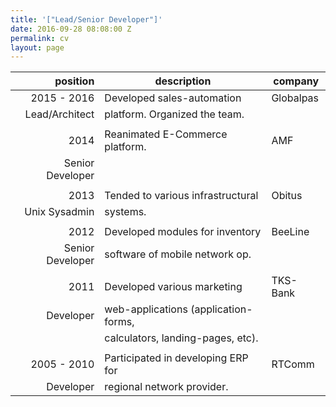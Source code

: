 ```yaml
---
title: '["Lead/Senior Developer"]'
date: 2016-09-28 08:08:00 Z
permalink: cv
layout: page
---
```


| position         | description                           | company   |
| ----------------:| ------------------------------------- | --------- |
| 2015 - 2016      | Developed sales-automation            | Globalpas |
| Lead/Architect   | platform. Organized the team.         |           |
|                  |                                       |           |
| 2014             | Reanimated E-Commerce platform.       | AMF       |
| Senior Developer |                                 |     |           |
|                  |                                       |           |
| 2013             | Tended to various infrastructural     | Obitus    |
|  Unix Sysadmin   | systems.                              |           |
|                  |                                       |           |
| 2012             | Developed modules for inventory       | BeeLine   |
| Senior Developer | software of mobile network op.        |           |
|                  |                                       |           |
| 2011             | Developed various marketing           | TKS-Bank  |
| Developer        | web-applications (application-forms,  |           |
|                  | calculators, landing-pages, etc).     |           |
|                  |                                       |           |
| 2005 - 2010      | Participated in developing ERP for    | RTComm    |
| Developer        | regional network provider.            |           |
